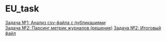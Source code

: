 # EU_task

<a href='https://github.com/EliasPotapov/EU_task/blob/main/task_EU.ipynb'>Задача №1: Анализ csv-файла с публикациями</a><br>
<a href='https://github.com/EliasPotapov/EU_task/blob/main/task_EU_parsing.ipynb'>Задача №2: Парсинг метрик журналов (решение)</a>
<a href='https://github.com/EliasPotapov/EU_task/blob/main/informatics_journals.csv'>Задача №2: Итоговый файл</a>


